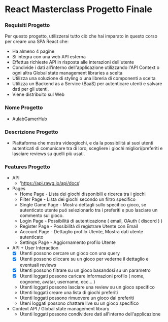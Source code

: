 # React Masterclass Progetto Finale 

### Requisiti Progetto
Per questo progetto, utilizzerai tutto ciò che hai imparato in questo corso per creare una SPA React che:
* Ha almeno 4 pagine
* Si integra con una web API esterna
* Effettua richieste API in risposta alle interazioni dell'utente
* Condivide i dati all'interno dell'applicazione utilizzando l'API Context o ogni altra Global state management libraries a scelta
* Utilizza una soluzione di styling o una libreria di componenti a scelta
* Utilizza un Backend as a Service (BaaS) per autenticare utenti e salvare dati per gli utenti. 
* Viene distribuito sul Web

### Nome Progetto
* AulabGamerHub

### Descrizione Progetto 
* Piattaforma che mostra videogiochi, e da la possibilitá ai suoi utenti autenticati di comunicare tra di loro, scegliere i giochi migliori/preferiti e lasciare reviews su quelli più usati. 

### Features Progetto 
* API
  * 'https://api.rawg.io/api/docs'
* Pages
  * Home Page - Lista dei giochi disponibili e ricerca tra i giochi
  * Filter Page - Lista dei giochi secondo un filtro specifico 
  * Single Game Page - Mostra dettagli sullo specifico gioco, se autenticato utente puó selezionarlo tra i preferiti e puo lasciare un commento sul gioco. 
  * Login Page - Possibilitá di autenticazione ( email, OAuth ( discord ) )
  * Register Page - Possibilitá di registrare Utente con Email
  * Account Page - Dettaglio profilo Utente, Mostra dati utente autenticato
  * Settings Page - Aggiornamento profilo Utente
* API + User Interaction
  * [x] Utenti possono cercare un gioco con una query
  * [x] Utenti possono cliccare su un gioco per vederne il dettaglio e eventuali reviews 
  * [x] Utenti possono filtrare su un gioco basandosi su un parametro
  * [x] Utenti loggati possono caricare informazioni profilo ( nome, cognome, avatar, username, ecc... )
  * Utenti loggati possono lasciare una review su un gioco specifico
  * Utenti loggati creare una lista di giochi preferiti 
  * Utenti loggati possono rimuovere un gioco dai preferiti
  * Uteni loggati possono chattare live su un gioco specifico
* Context API / Global state management library
  * Utenti loggati possono condividere dati all'interno dell'applicazione
